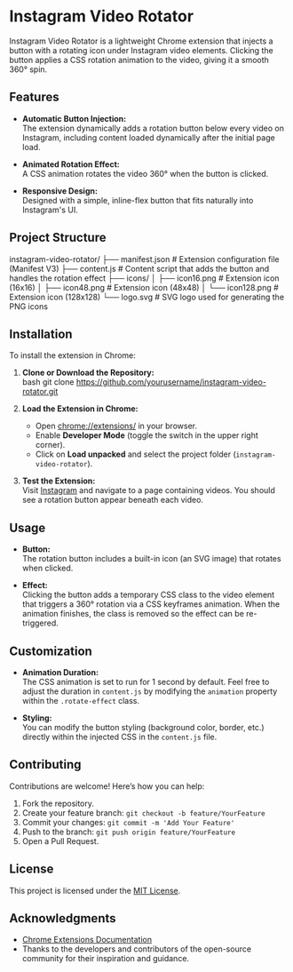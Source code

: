 # Instagram Video Rotator

Instagram Video Rotator is a lightweight Chrome extension that injects a button with a rotating icon under Instagram video elements. Clicking the button applies a CSS rotation animation to the video, giving it a smooth 360° spin.

## Features

- **Automatic Button Injection:**  
  The extension dynamically adds a rotation button below every video on Instagram, including content loaded dynamically after the initial page load.
  
- **Animated Rotation Effect:**  
  A CSS animation rotates the video 360° when the button is clicked.
  
- **Responsive Design:**  
  Designed with a simple, inline-flex button that fits naturally into Instagram's UI.

## Project Structure

instagram-video-rotator/
├── manifest.json       # Extension configuration file (Manifest V3)
├── content.js          # Content script that adds the button and handles the rotation effect
├── icons/
│   ├── icon16.png      # Extension icon (16x16)
│   ├── icon48.png      # Extension icon (48x48)
│   └── icon128.png     # Extension icon (128x128)
└── logo.svg            # SVG logo used for generating the PNG icons

## Installation

To install the extension in Chrome:

1. **Clone or Download the Repository:**  
   bash
   git clone https://github.com/yourusername/instagram-video-rotator.git
   
2. **Load the Extension in Chrome:**  
   - Open [chrome://extensions/](chrome://extensions/) in your browser.
   - Enable **Developer Mode** (toggle the switch in the upper right corner).
   - Click on **Load unpacked** and select the project folder (`instagram-video-rotator`).

3. **Test the Extension:**  
   Visit [Instagram](https://www.instagram.com) and navigate to a page containing videos. You should see a rotation button appear beneath each video.

## Usage

- **Button:**  
  The rotation button includes a built-in icon (an SVG image) that rotates when clicked.
  
- **Effect:**  
  Clicking the button adds a temporary CSS class to the video element that triggers a 360° rotation via a CSS keyframes animation. When the animation finishes, the class is removed so the effect can be re-triggered.

## Customization

- **Animation Duration:**  
  The CSS animation is set to run for 1 second by default. Feel free to adjust the duration in `content.js` by modifying the `animation` property within the `.rotate-effect` class.
  
- **Styling:**  
  You can modify the button styling (background color, border, etc.) directly within the injected CSS in the `content.js` file.

## Contributing

Contributions are welcome! Here’s how you can help:

1. Fork the repository.
2. Create your feature branch: `git checkout -b feature/YourFeature`
3. Commit your changes: `git commit -m 'Add Your Feature'`
4. Push to the branch: `git push origin feature/YourFeature`
5. Open a Pull Request.

## License

This project is licensed under the [MIT License](LICENSE).

## Acknowledgments

- [Chrome Extensions Documentation](https://developer.chrome.com/docs/extensions/mv3/)
- Thanks to the developers and contributors of the open-source community for their inspiration and guidance.
